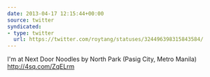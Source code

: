 ```yaml
---
date: 2013-04-17 12:15:44+00:00
source: twitter
syndicated:
- type: twitter
  url: https://twitter.com/roytang/statuses/324496398315843584/
---
```


I'm at Next Door Noodles by North Park (Pasig City, Metro Manila) http://4sq.com/ZqELrm